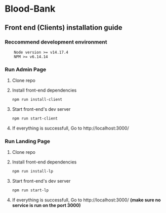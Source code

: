 # Blood-Bank

## Front end (Clients) installation guide

### Reccommend development environment

```
    Node version >= v14.17.4
    NPM >= v6.14.14
```

### Run Admin Page

1. Clone repo
1. Install front-end dependencies

    ```bash
    npm run install-client
    ```

1. Start front-end's dev server

    ```bash
    npm run start-client
    ```

1. If everything is successfull, Go to http://localhost:3000/

### Run Landing Page

1. Clone repo
1. Install front-end dependencies

    ```bash
    npm run install-lp
    ```

1. Start front-end's dev server

    ```bash
    npm run start-lp
    ```

1. If everything is successfull, Go to http://localhost:3000/ **(make sure no service is run on the port 3000)**
